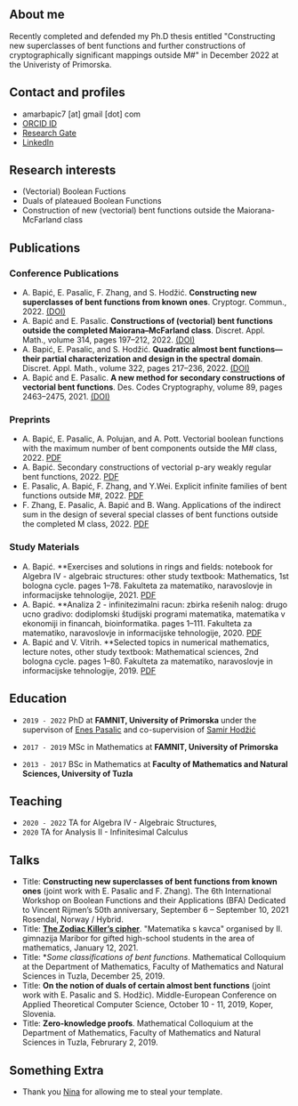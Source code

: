## About me

Recently completed and defended my Ph.D thesis entitled "Constructing new superclasses of bent functions and further constructions of cryptographically significant mappings outside M#" in December 2022 at the Univeristy of Primorska.  


## Contact and profiles
- amarbapic7 [at] gmail [dot] com
- [ORCID ID](https://orcid.org/0000-0002-3568-4321)
- [Research Gate](https://www.researchgate.net/profile/Amar_Bapic)
- [LinkedIn](https://www.linkedin.com/in/amarbapic/)

## Research interests

- (Vectorial) Boolean Fuctions
- Duals of plateaued Boolean Functions
- Construction of new (vectorial) bent functions outside the Maiorana-McFarland class


## Publications

### Conference Publications
- A. Bapić, E. Pasalic, F. Zhang, and S. Hodžić. **Constructing new superclasses of bent functions from known ones**. Cryptogr. Commun., 2022. [(DOI)](https://doi.org/10.1007/s12095-022-00566-7)
- A. Bapić and E. Pasalic. **Constructions of (vectorial) bent functions outside the completed Maiorana–McFarland class**. Discret. Appl. Math., volume 314, pages 197–212, 2022. [(DOI)](https://www.sciencedirect.com/science/article/pii/S0166218X22000531?via%3Dihub)
- A. Bapić, E. Pasalic, and S. Hodžić. **Quadratic almost bent functions—their partial characterization and design in the spectral domain**. Discret. Appl. Math., volume 322, pages 217–236, 2022. [(DOI)](https://doi.org/10.1016/j.dam.2022.08.019)
- A. Bapić and E. Pasalic. **A new method for secondary constructions of vectorial bent functions**. Des. Codes Cryptography, volume 89, pages 2463–2475, 2021. [(DOI)](doi.org/10.1007/s10623-021-00930-3)

### Preprints
- A. Bapić, E. Pasalic, A. Polujan, and A. Pott. Vectorial boolean functions with the maximum number of bent components outside the M# class, 2022. [PDF](https://www.wcc2022.uni-rostock.de/storages/uni-rostock/Tagungen/WCC2022/Papers/WCC_2022_paper_9.pdf)
- A. Bapić. Secondary constructions of vectorial p-ary weakly regular bent functions, 2022. [PDF](https://arxiv.org/submit/4600103/view)
- E. Pasalic, A. Bapić, F. Zhang, and Y.Wei. Explicit infinite families of bent functions outside M#, 2022. [PDF](https://eprint.iacr.org/2022/1126)
- F. Zhang, E. Pasalic, A. Bapić and B. Wang. Applications of the indirect sum in the design of several special classes of bent functions outside the completed M class, 2022. [PDF](https://eprint.iacr.org/2022/8697)

### Study Materials
- A. Bapić. **Exercises and solutions in rings and fields: notebook for Algebra IV - algebraic structures: other study textbook: Mathematics, 1st bologna cycle. pages 1–78. Fakulteta za matematiko, naravoslovje in informacijske tehnologije, 2021. [PDF](https://www.famnit.upr.si/sl/resources/files/knjiznica/studijsko-gradivo/bapic2021exercisesandsolutions-algiv.pdf)
- A. Bapić. **Analiza 2 - infinitezimalni racun: zbirka rešenih nalog: drugo ucno gradivo: dodiplomski študijski programi matematika, matematika v ekonomiji in financah, bioinformatika. pages 1–111. Fakulteta za matematiko, naravoslovje in informacijske tehnologije, 2020. [PDF](https://www.famnit.upr.si/sl/resources/files/knjiznica/studijsko-gradivo/bapic2020analizaii-zbirkaresenihnalog.pdf)
- A. Bapić and V. Vitrih. **Selected topics in numerical mathematics, lecture notes, other study textbook: Mathematical sciences, 2nd bologna cycle. pages 1–80. Fakulteta za matematiko, naravoslovje in informacijske tehnologije, 2019. [PDF](https://www.famnit.upr.si/sl/resources/files/knjiznica/studijsko-gradivo/bapic-vitrih2019stnmstudijsko-gradivo.pdf)

## Education

- `2019 - 2022`
PhD at __FAMNIT, University of Primorska__ under the supervison of [Enes Pasalic](https://www.researchgate.net/profile/Enes-Pasalic) and co-supervision of [Samir Hodžić](https://www.researchgate.net/profile/Samir-Hodzic)

- `2017 - 2019`
MSc in Mathematics at __FAMNIT, University of Primorska__

- `2013 - 2017`
BSc in Mathematics at __Faculty of Mathematics and Natural Sciences, University of Tuzla__

## Teaching
- `2020 - 2022` TA for Algebra IV - Algebraic Structures,
- `2020` TA for Analysis II - Infinitesimal Calculus

## Talks

- Title: **Constructing new superclasses of bent functions from known ones** (joint work with E. Pasalic and F. Zhang). The 6th International Workshop on Boolean Functions and their Applications (BFA) Dedicated to Vincent Rijmen’s 50th anniversary, September 6 – September 10, 2021 Rosendal, Norway / Hybrid.
- Title: [**The Zodiac Killer’s cipher**](https://www.youtube.com/watch?v=16YufVWBGzQ). "Matematika s kavca" organised by II. gimnazija Maribor for gifted high-school students in the area of mathematics, January 12, 2021.
- Title: **Some classifications of bent functions*. Mathematical Colloquium at the Department of Mathematics, Faculty of Mathematics and Natural Sciences in Tuzla, December 25, 2019.
- Title: **On the notion of duals of certain almost bent functions** (joint work with E. Pasalic and S. Hodžic). Middle-European Conference on Applied Theoretical Computer Science, October 10 - 11, 2019, Koper, Slovenia.
- Title: **Zero-knowledge proofs**. Mathematical Colloquium at the Department of Mathematics, Faculty of Mathematics and Natural Sciences in Tuzla, Februrary 2, 2019.


## Something Extra
- Thank you [Nina](https://ninakl.github.io/) for allowing me to steal your template.

